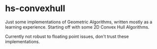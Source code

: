 # hs-convexhull

Just some implementations of Geometric Algorithms, written mostly as a learning
experience. Starting off with some 2D Convex Hull Algorithms.

Currently not robust to floating point issues, don't trust these
implementations.

